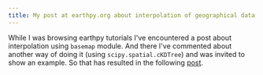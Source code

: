 ```yaml
---
title: My post at earthpy.org about interpolation of geographical data
---
```


While I was browsing earthpy tutorials I've encountered a post about interpolation using `basemap` module. And there I've commented about another way of doing it 
(using `scipy.spatial.cKDTree`) and was invited to show an example. So that has resulted in the following <a href="http://earthpy.org/interpolation_between_grids_with_ckdtree.html">post</a>.